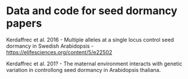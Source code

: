 Data and code for seed dormancy papers
==
Kerdaffrec et al. 2016 - Multiple alleles at a single locus control seed dormancy in Swedish Arabidopsis - https://elifesciences.org/content/5/e22502

Kerdaffrec et al. 201? - The maternal environment interacts with genetic variation in controllong seed dormancy in Arabidopsis thaliana.
